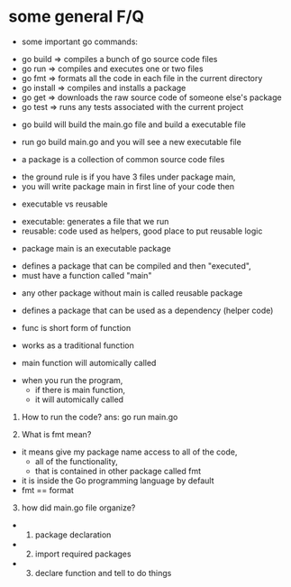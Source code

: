 # some general F/Q

* some important go commands:
- go build => compiles a bunch of go source code files
- go run => compiles and executes one or two files
- go fmt => formats all the code in each file in the current directory
- go install => compiles and installs a package
- go get => downloads the raw source code of someone else's package
- go test => runs any tests associated with the current project

* go build will build the main.go file and build a executable file
- run go build main.go and you will see a new executable file

* a package is a collection of common source code files
- the ground rule is if you have 3 files under package main, 
- you will write package main in first line of your code then

* executable vs reusable
- executable: generates a file that we run
- reusable: code used as helpers, good place to put reusable logic

* package main is an executable package
- defines a package that can be compiled and then "executed",
- must have a function called "main"

* any other package without main is called reusable package
- defines a package that can be used as a dependency (helper code)

* func is short form of function
- works as a traditional function

* main function will automically called
- when you run the program,
    - if there is main function,
    - it will automically called

1. How to run the code?
ans: go run main.go

2. What is fmt mean?
- it means give my package name access to all of the code, 
    - all of the functionality,
    -  that is contained in other package called fmt
- it is inside the Go programming language by default
- fmt == format

3. how did main.go file organize?
- 1. package declaration
- 2. import required packages
- 3. declare function and tell to do things
